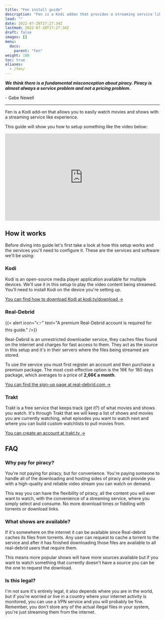 ```yaml
---
title: "Fen install guide"
description: "Fen is a Kodi addon that provides a streaming service like experience to watch any movie or show."
lead: ""
date: 2022-07-28T17:27:34Z
lastmod: 2022-07-28T17:27:34Z
draft: false
images: []
menu:
  docs:
    parent: "fen"
weight: 100
toc: true
aliases:
  - /fen/
---
```


***We think there is a fundamental misconception about piracy. Piracy is almost always a service problem and not a pricing problem.***

<div class="quote">- Gabe Newell</div>

___

Fen is a Kodi add-on that allows you to easily watch movies and shows with a streaming service like experience.

This guide will show you how to setup something like the video below:

<iframe src="https://www.youtube.com/embed/x8nvaZqQhjw?si=m002PVfqiYSZ1e_k" title="YouTube video player" frameborder="0" allow="accelerometer; autoplay; clipboard-write; encrypted-media; gyroscope; picture-in-picture" allowfullscreen style="width:100%;aspect-ratio:16/9;"></iframe>

## How it works

Before diving into guide let's first take a look at how this setup works and the services you'll need to configure it. These are the services and software we'll be using:

### Kodi

Kodi is an open-source media player application available for multiple devices. We'll use it in this setup to play the video content being streamed. You'll need to install Kodi on the device you're setting up.

[You can find how to download Kodi at kodi.tv/download →](https://kodi.tv/download/)

### Real-Debrid

{{< alert icon="👉" text="A premium Real-Debrid account is required for this guide." />}}

Real-Debrid is an unrestricted downloader service, they caches files found on the internet and charges for fast access to them. They act as the source in this setup and it's in their servers where the files being streamed are stored.

To use the service you must first register an account and then purchase a premium package. The most cost-effective option is the 16€ for 180 days package, which averages to a price of **2,66€ a month**.

[You can find the sign-up page at real-debrid.com →](https://real-debrid.com/)

### Trakt

Trakt is a free service that keeps track (get it?) of what movies and shows you watch. It's through Trakt that we will keep a list of shows and movies you are currently watching, what episodes you want to watch next and where you can build custom watchlists to pull movies from.

[You can create an account at trakt.tv →](https://trakt.tv/auth/join)

## FAQ

### Why pay for piracy?

You're not paying for piracy, but for convenience. You're paying someone to handle all of the downloading and hosting sides of piracy and provide you with a high-quality and reliable video stream you can watch on demand.

This way you can have the flexibility of piracy, all the content you will ever want to watch, with the convenience of a streaming service, where you simply select and consume. No more download times or fiddling with torrents or download links.

### What shows are available?

If it's somewhere on the internet it can be available since Real-debrid caches its files from torrents. Any user can request to cache a torrent to the service and after it has finished downloading those files are available to all real-debrid users that require them.

This means more popular shows will have more sources available but if you want to watch something that currently doesn't have a source you can be the one to request the download.

### Is this legal?

I'm not sure it's entirely legal, it also depends where you are in the world, but if you're worried or live in a country where your internet activity is monitored, you can use a VPN service and you will probably be fine. Remember, you don't store any of the actual illegal files in your system, you're just streaming them from the internet.